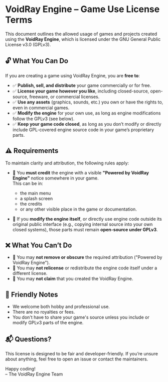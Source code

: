# VoidRay Engine – Game Use License Terms

This document outlines the allowed usage of games and projects created using the **VoidRay Engine**, which is licensed under the GNU General Public License v3.0 (GPLv3).

## 🔓 What You Can Do

If you are creating a game using VoidRay Engine, you are **free to**:

- ✅ **Publish, sell, and distribute** your game commercially or for free.
- ✅ **License your game however you like**, including closed-source, open-source, freeware, or commercial licenses.
- ✅ **Use any assets** (graphics, sounds, etc.) you own or have the rights to, even in commercial games.
- ✅ **Modify the engine** for your own use, as long as engine modifications follow the GPLv3 (see below).
- ✅ **Keep your game code closed**, as long as you don’t modify or directly include GPL-covered engine source code in your game’s proprietary parts.

## ⚠️ Requirements

To maintain clarity and attribution, the following rules apply:

- 📌 You **must credit** the engine with a visible **"Powered by VoidRay Engine"** notice somewhere in your game.  
  This can be in:
  - the main menu
  - a splash screen
  - the credits
  - or any other visible place in the game or documentation.

- 🔁 If you **modify the engine itself**, or directly use engine code outside its original public interface (e.g., copying internal source into your own closed systems), those parts must remain **open-source under GPLv3**.

## ❌ What You Can’t Do

- 🚫 You may **not remove or obscure** the required attribution ("Powered by VoidRay Engine").
- 🚫 You may **not relicense** or redistribute the engine code itself under a different license.
- 🚫 You may **not claim** that you created the VoidRay Engine.

## 🤝 Friendly Notes

- We welcome both hobby and professional use.
- There are no royalties or fees.
- You don't have to share your game's source unless you include or modify GPLv3 parts of the engine.

## 📬 Questions?

This license is designed to be fair and developer-friendly. If you’re unsure about anything, feel free to open an issue or contact the maintainers.

Happy coding!  
– The VoidRay Engine Team

